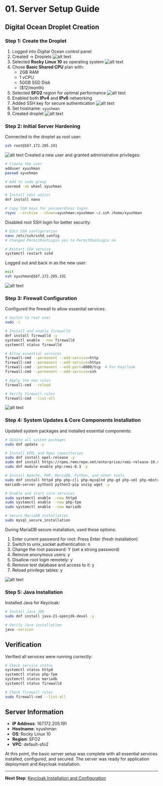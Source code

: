 # 01. Server Setup Guide

## Digital Ocean Droplet Creation

### Step 1: Create the Droplet
1. Logged into Digital Ocean control panel
2. Created → Droplets
![alt text](image-1.png)
3. Selected **Rocky Linux 10** as operating system
![alt text](image-2.png)
4. Chose **Basic Shared CPU** plan with:
   - 2GB RAM
   - 1 vCPU
   - 50GB SSD Disk
   - ($12/month)
5. Selected **SFO2** region for optimal performance
![alt text](image-3.png)
6. Enabled both **IPv4** and **IPv6** networking
7. Added SSH key for secure authentication
![alt text](image-4.png)
8. Set hostname: `xyushman`
9. Created droplet
![alt text](image.png)

### Step 2: Initial Server Hardening

Connected to the droplet as root user:
```bash
ssh root@167.172.205.191
```
![alt text](image-5.png)
Created a new user and granted administrative privileges:
```bash
# Create the user
adduser xyushman
passwd xyushman

# Add to sudo group
usermod -aG wheel xyushman

# Install text editor
dnf install nano

# Copy SSH keys for passwordless login
rsync --archive --chown=xyushman:xyushman ~/.ssh /home/xyushman
```

Disabled root SSH login for better security:
```bash
# Edit SSH configuration
nano /etc/ssh/sshd_config
# Changed PermitRootLogin yes to PermitRootLogin no

# Restart SSH service
systemctl restart sshd
```

Logged out and back in as the new user:
```bash
exit
ssh xyushman@167.172.205.191
```
![alt text](image-6.png)

### Step 3: Firewall Configuration

Configured the firewall to allow essential services:
```bash
# Switch to root user
sudo -i

# Install and enable firewalld
dnf install firewalld -y
systemctl enable --now firewalld
systemctl status firewalld

# Allow essential services
firewall-cmd --permanent --add-service=http
firewall-cmd --permanent --add-service=https
firewall-cmd --permanent --add-port=8080/tcp  # For Keycloak
firewall-cmd --permanent --add-service=ssh

# Apply the new rules
firewall-cmd --reload

# Verify firewall rules
firewall-cmd --list-all
```

![alt text](image-7.png)

### Step 4: System Updates & Core Components Installation

Updated system packages and installed essential components:
```bash
# Update all system packages
sudo dnf update -y

# Install EPEL and Remi repositories
sudo dnf install epel-release -y
sudo dnf install https://rpms.remirepo.net/enterprise/remi-release-10.rpm -y
sudo dnf module enable php:remi-8.3 -y

# Install Apache, PHP, MariaDB, Python, and other tools
sudo dnf install httpd php php-cli php-mysqlnd php-gd php-xml php-mbstring php-json php-fpm \
mariadb-server python3 python3-pip unzip wget -y

# Enable and start core services
sudo systemctl enable --now httpd
sudo systemctl enable --now php-fpm
sudo systemctl enable --now mariadb

# Secure MariaDB installation
sudo mysql_secure_installation
```
During MariaDB secure installation, used these options:
1. Enter current password for root: Press Enter (fresh installation)
2. Switch to unix_socket authentication: n
3. Change the root password: Y (set a strong password)
4. Remove anonymous users: y
5. Disallow root login remotely: y
6. Remove test database and access to it: y
7. Reload privilege tables: y

![alt text](image-13.png)
### Step 5: Java Installation

Installed Java for Keycloak:
```bash
# Install Java JDK
sudo dnf install java-21-openjdk-devel -y

# Verify Java installation
java -version
```

## Verification

Verified all services were running correctly:
```bash
# Check service status
systemctl status httpd
systemctl status php-fpm
systemctl status mariadb
systemctl status firewalld

# Check firewall rules
sudo firewall-cmd --list-all
```

## Server Information
- **IP Address**: 167.172.205.191
- **Hostname**: xyushman
- **OS**: Rocky Linux 10
- **Region**: SFO2
- **VPC**: default-sfo2

At this point, the basic server setup was complete with all essential services installed, configured, and secured. The server was ready for application deployment and Keycloak installation.

---

**Next Step**: [Keycloak Installation and Configuration](02-keycloak-configuration.md)